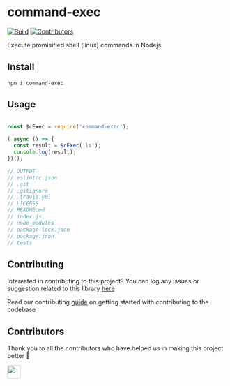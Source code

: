 # command-exec

[![Build](https://img.shields.io/travis/com/arshadkazmi42/command-exec.svg)](https://travis-ci.com/arshadkazmi42/command-exec/)
[![Contributors](https://img.shields.io/github/contributors/arshadkazmi42/command-exec.svg)](https://github.com/arshadkazmi42/command-exec/graphs/contributors)


Execute promisified shell (linux) commands in Nodejs

## Install

```
npm i command-exec
```

## Usage

```javascript

const $cExec = require('command-exec');

( async () => {
  const result = $cExec('ls');
  console.log(result);
})();

// OUTPUT
// eslintrc.json
// .git
// .gitignore
// .travis.yml
// LICENSE
// README.md
// index.js
// node_modules
// package-lock.json
// package.json
// tests

```

## Contributing

Interested in contributing to this project?
You can log any issues or suggestion related to this library [here](https://github.com/arshadkazmi42/command-exec/issues/new)

Read our contributing [guide](CONTRIBUTING.md) on getting started with contributing to the codebase

## Contributors

Thank you to all the contributors who have helped us in making this project better :raised_hands:

<a href="https://github.com/arshadkazmi42"><img src="https://github.com/arshadkazmi42.png" width="30" /></a>
